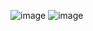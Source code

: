 ![image](https://user-images.githubusercontent.com/78785572/194113856-ca5c5cdc-dc71-4c1e-b350-77e685426a72.png)
![image](https://user-images.githubusercontent.com/78785572/194113918-f3599b4b-1174-45d6-b88d-c84f4f82251f.png)
